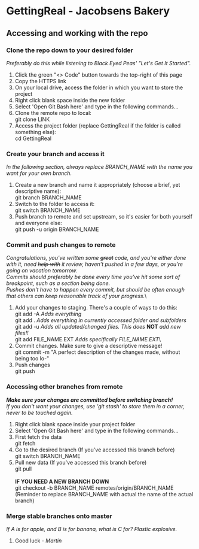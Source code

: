 # GettingReal - Jacobsens Bakery
## Accessing and working with the repo
### Clone the repo down to your desired folder
_Preferably do this while listening to Black Eyed Peas' "Let's Get It Started"._
1) Click the green "<> Code" button towards the top-right of this page
2) Copy the HTTPS link
3) On your local drive, access the folder in which you want to store the project
4) Right click blank space inside the new folder
5) Select 'Open Git Bash here' and type in the following commands...
6) Clone the remote repo to local:\
     git clone LINK
7) Access the project folder (replace GettingReal if the folder is called something else):\
     cd GettingReal

### Create your branch and access it
_In the following section, always replace BRANCH_NAME with the name you want for your own branch._
1) Create a new branch and name it appropriately (choose a brief, yet descriptive name):\
     git branch BRANCH_NAME
3) Switch to the folder to access it:\
     git switch BRANCH_NAME
4) Push branch to remote and set upstream, so it's easier for both yourself and everyone else:\
     git push -u origin BRANCH_NAME

### Commit and push changes to remote
_Congratulations, you've written some ~~great~~ code, and you're either done with it, need ~~help with~~ it review, haven't pushed in a few days, or you're going on vacation tomorrow.\
Commits should preferably be done every time you've hit some sort of breakpoint, such as a section being done.\
Pushes don't have to happen every commit, but should be often enough that others can keep reasonable track of your progress._\
1) Add your changes to staging. There's a couple of ways to do this:\
     git add -A  _Adds everything_\
     git add .  _Adds everything in currently accessed folder and subfolders_\
     git add -u  _Adds all updated/changed files. This does_ **NOT** _add new files!!_\
     git add FILE_NAME.EXT  _Adds specifically FILE_NAME.EXT_\
2) Commit changes. Make sure to give a descriptive message!\
     git commit -m "A perfect description of the changes made, without being too lo-"
3) Push changes\
     git push

### Accessing other branches from remote
_**Make sure your changes are committed before switching branch!**\
If you don't want your changes, use 'git stash' to store them in a corner, never to be touched again._
1) Right click blank space inside your project folder
2) Select 'Open Git Bash here' and type in the following commands...
3) First fetch the data\
     git fetch
4) Go to the desired branch (If you've accessed this branch before)\
     git switch BRANCH_NAME
5) Pull new data (If you've accessed this branch before)\
     git pull\
\
**IF YOU NEED A NEW BRANCH DOWN**\
   git checkout -b BRANCH_NAME remotes/origin/BRANCH_NAME\
(Reminder to replace BRANCH_NAME with actual the name of the actual branch)

### Merge stable branches onto master
_If A is for apple, and B is for banana, what is C for? Plastic explosive._
1) Good luck _- Martin_
